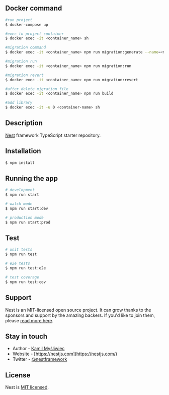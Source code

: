 ## Docker command

```bash
#run project
$ docker-compose up

#exec to project container
$ docker exec -it <container_name> sh

#migration command
$ docker exec -it <container_name> npm run migration:generate --name=<migration_file_name>

#migration run
$ docker exec -it <container_name> npm run migration:run

#migration revert
$ docker exec -it <container_name> npm run migration:revert

#after delete migration file
$ docker exec -it <container_name> npm run build

#add library
$ docker exec -it -u 0 <container-name> sh
```
## Description

[Nest](https://github.com/nestjs/nest) framework TypeScript starter repository.

## Installation

```bash
$ npm install
```

## Running the app

```bash
# development
$ npm run start

# watch mode
$ npm run start:dev

# production mode
$ npm run start:prod
```

## Test

```bash
# unit tests
$ npm run test

# e2e tests
$ npm run test:e2e

# test coverage
$ npm run test:cov
```

## Support

Nest is an MIT-licensed open source project. It can grow thanks to the sponsors and support by the amazing backers. If you'd like to join them, please [read more here](https://docs.nestjs.com/support).

## Stay in touch

- Author - [Kamil Myśliwiec](https://kamilmysliwiec.com)
- Website - [https://nestjs.com](https://nestjs.com/)
- Twitter - [@nestframework](https://twitter.com/nestframework)

## License

Nest is [MIT licensed](LICENSE).

